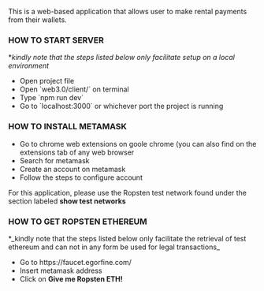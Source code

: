 
This is a web-based application that allows user to make rental payments from their wallets.

<h3>HOW TO START SERVER</h3>

*_kindly note that the steps listed below only facilitate setup on a local environment_
<ul>
  <li>Open project file</li>
  <li>Open `web3.0/client/` on terminal</li>
  <li>Type `npm run dev`</li>
  <li>Go to `localhost:3000` or whichever port the project is running</li>
</ul>

<h3>HOW TO INSTALL METAMASK</h3>
<ul>
  <li>Go to chrome web extensions on goole chrome (you can also find on the extensions tab of any web browser</li>
  <li>Search for metamask</li>
  <li>Create an account on metamask </li>
  <li>Follow the steps to configure account</li>
</ul>

For this application, please use the Ropsten test network found under the section labeled <b>show test networks</b>

<h3>HOW TO GET ROPSTEN ETHEREUM</h3>
*_kindly note that the steps listed below only facilitate the retrieval of test ethereum and can not in any form be used for legal transactions_ 
<ul>
  <li>Go to https://faucet.egorfine.com/</li>
  <li>Insert metamask address</li>
  <li>Click on <b>Give me Ropsten ETH!</b> </li>
</ul>
